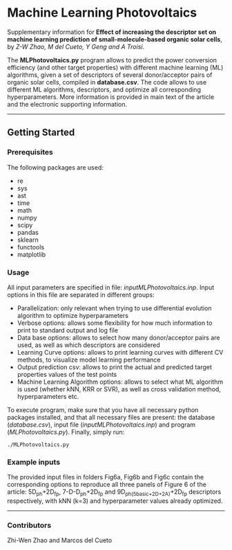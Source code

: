 # Machine Learning Photovoltaics

Supplementary information for **Effect of increasing the descriptor set on machine learning prediction of small-molecule-based organic solar cells**, by _Z-W Zhao, M del Cueto, Y Geng and A Troisi_.

The **MLPhotovoltaics.py** program allows to predict the power conversion efficiency (and other target properties) with different machine learning (ML) algorithms, given a set of descriptors of several donor/acceptor pairs of organic solar cells, compiled in **database.csv**. The code allows to use different ML algorithms, descriptors, and optimize all corresponding hyperparameters. More information is provided in main text of the article and the electronic supporting information.

---

## Getting Started

### Prerequisites

The following packages are used:

- re
- sys
- ast
- time
- math
- numpy
- scipy
- pandas
- sklearn
- functools
- matplotlib

### Usage

All input parameters are specified in file: _inputMLPhotovoltaics.inp_. Input options in this file are separated in different groups:

- Parallelization: only relevant when trying to use differential evolution algorithm to optimize hyperparameters
- Verbose options: allows some flexibility for how much information to print to standard output and log file
- Data base options: allows to select how many donor/acceptor pairs are used, as well as which descriptors are considered
- Learning Curve options: allows to print learning curves with different CV methods, to visualize model learning performance
- Output prediction csv: allows to print the actual and predicted target properties values of the test points
- Machine Learning Algorithm options: allows to select what ML algorithm is used (whether kNN, KRR or SVR), as well as cross validation method, hyperparameters etc.

To execute program, make sure that you have all necessary python packages installed, and that all necessary files are present: the database (_database.csv_), input file (_inputMLPhotovoltaics.inp_) and program (_MLPhotovoltaics.py_). Finally, simply run:

```
./MLPhotovoltaics.py
```

### Example inputs
The provided input files in folders Fig6a, Fig6b and Fig6c contain the corresponding options to reproduce all three panels of Figure 6 of the article: 5D<sub>ph</sub>+2D<sub>fp</sub>, 7-D-D<sub>ph</sub>+2D<sub>fp</sub> and 9D<sub>ph(5basic+2D+2A)</sub>+2D<sub>fp</sub> descriptors respectively, with kNN (k=3) and hyperparameter values already optimized.

---

### Contributors

Zhi-Wen Zhao and Marcos del Cueto
